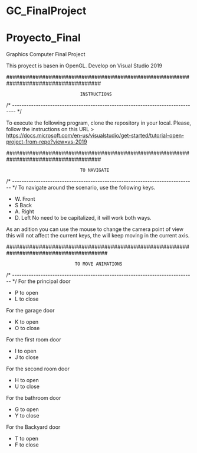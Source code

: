 # GC_FinalProject
# Proyecto_Final
Graphics Computer Final Project

This proyect is basen in OpenGL.
Develop on Visual Studio 2019

#####################################################################################

                                INSTRUCTIONS
/* ------------------------------------------------------------------------------- */

To execute the following program, clone the repository in your local. 
Please, follow the instructions on this URL >  
https://docs.microsoft.com/en-us/visualstudio/get-started/tutorial-open-project-from-repo?view=vs-2019

#####################################################################################


                                TO NAVIGATE 
/* ----------------------------------------------------------------------------- */
To navigate around the scenario, use the following keys.
- W. Front
- S Back
- A. Right
- D. Left
No need to be capitalized, it will work both ways.

As an adition you can use the mouse to change the camera point of view
this will not affect the current keys, the will keep moving in the current axis.

#######################################################################################


                              TO MOVE ANIMATIONS 
/* ----------------------------------------------------------------------------- */
For the principal door
- P to open
- L to close

For the garage door
- K to open
- O to close

For the first room door
- I to open
- J to close

For the second room door
- H to open
- U to close

For the bathroom door
- G to open
- Y to close

For the Backyard door
- T to open
- F to close


